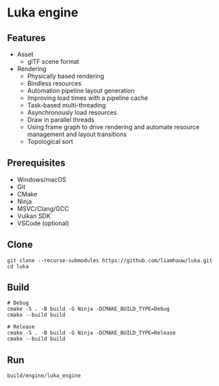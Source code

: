 # Luka engine

## Features
- Asset
  - glTF scene format
- Rendering
  - Physically based rendering
  - Bindless resources
  - Automation pipeline layout generation
  - Improving load times with a pipeline cache
  - Task-based multi-threading
  - Asynchronously load resources
  - Draw in parallel threads
  - Using frame graph to drive rendering and automate resource management and layout transitions
  - Topological sort


## Prerequisites
- Windows/macOS
- Git
- CMake
- Ninja
- MSVC/Clang/GCC
- Vulkan SDK
- VSCode (optional)

## Clone
```shell
git clone --recurse-submodules https://github.com/liamhauw/luka.git
cd luka
```

## Build

```shell
# Debug
cmake -S . -B build -G Ninja -DCMAKE_BUILD_TYPE=Debug
cmake --build build

# Release
cmake -S . -B build -G Ninja -DCMAKE_BUILD_TYPE=Release
cmake --build build
```

## Run
```shell
build/engine/luka_engine
```

